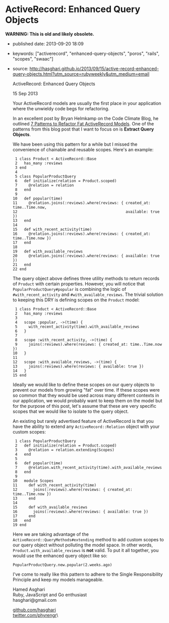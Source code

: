 ActiveRecord: Enhanced Query Objects
====================================

**WARNING: This is old and likely obsolete.**

-   published date: 2013-09-20 18:09
-   keywords: \[\"activerecord\", \"enhanced-query-objects\", \"poros\", \"rails\", \"scopes\", \"swaac\"\]
-   source: <http://hasghari.github.io/2013/09/15/active-record-enhanced-query-objects.html?utm_source=rubyweekly&utm_medium=email>

    ActiveRecord: Enhanced Query Objects

    15 Sep 2013

    Your ActiveRecord models are usually the first place in your application where the unwieldy code begs for refactoring.

    In an excellent post by Bryan Helmkamp on the Code Climate Blog, he outlined [7 Patterns to Refactor Fat ActiveRecord Models](http://blog.codeclimate.com/blog/2012/10/17/7-ways-to-decompose-fat-activerecord-models/). One of the patterns from this blog post that I want to focus on is **Extract Query Objects**.

    We have been using this pattern for a while but I missed the convenience of chainable and reusable scopes. Here\'s an example:

    ``` {.example}
     1 class Product < ActiveRecord::Base
     2   has_many :reviews
     3 end
     4
     5 class PopularProductQuery
     6   def initialize(relation = Product.scoped)
     7     @relation = relation
     8   end
     9
    10   def popular(time)
    11     @relation.joins(:reviews).where(reviews: { created_at: time..Time.now,
    12                                                available: true })
    13   end
    14
    15   def with_recent_activity(time)
    16     @relation.joins(:reviews).where(reviews: { created_at: time..Time.now })
    17   end
    18
    19   def with_available_reviews
    20     @relation.joins(:reviews).where(reviews: { available: true })
    21   end
    22 end
    ```

    The query object above defines three utility methods to return records of `Product` with certain properties. However, you will notice that `PopularProductQuery#popular` is combining the logic of `#with_recent_activity` and `#with_available_reviews`. The trivial solution to keeping this DRY is defining scopes on the `Product` model:

    ``` {.example}
     1 class Product < ActiveRecord::Base
     2   has_many :reviews
     3
     4   scope :popular, ->(time) {
     5     with_recent_activity(time).with_available_reviews
     6   }
     7
     8   scope :with_recent_activity, ->(time) {
     9     joins(:reviews).where(reviews: { created_at: time..Time.now })
    10   }
    11
    12   scope :with_available_reviews, ->(time) {
    13     joins(:reviews).where(reviews: { available: true })
    14   }
    15 end
    ```

    Ideally we would like to define these scopes on our query objects to prevent our models from growing \"fat\" over time. If these scopes were so common that they would be used across many different contexts in our application, we would probably want to keep them on the model but for the purpose of this post, let\'s assume that these are very specific scopes that we would like to isolate to the query object.

    An existing but rarely advertised feature of ActiveRecord is that you have the ability to extend any `ActiveRecord::Relation` object with your custom scopes:

    ``` {.example}
     1 class PopularProductQuery
     2   def initialize(relation = Product.scoped)
     3     @relation = relation.extending(Scopes)
     4   end
     5
     6   def popular(time)
     7     @relation.with_recent_activity(time).with_available_reviews
     8   end
     9
    10   module Scopes
    11     def with_recent_activity(time)
    12       joins(:reviews).where(reviews: { created_at: time..Time.now })
    13     end
    14
    15     def with_available_reviews
    16       joins(:reviews).where(reviews: { available: true })
    17     end
    18   end
    19 end
    ```

    Here we are taking advantage of the `ActiveRecord::QueryMethods#extending` method to add custom scopes to our query object without polluting the model space. In other words, `Product.with_available_reviews` is **not** valid. To put it all together, you would use the enhanced query object like so:

    ``` {.example}
    PopularProductQuery.new.popular(2.weeks.ago)
    ```

    I\'ve come to really like this pattern to adhere to the Single Responsibility Principle and keep my models manageable.

    Hamed Asghari\
    Ruby, JavaScript and Go enthusiast\
    hasghari\@gmail.com

    [github.com/hasghari](https://github.com/hasghari)\
    [twitter.com/phyrengr](https://twitter.com/phyrengr)\

